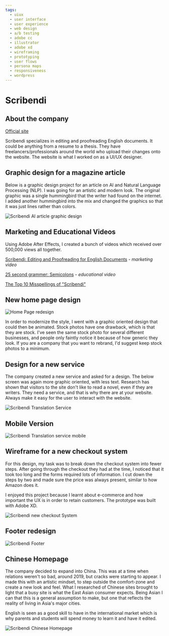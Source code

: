 ```yaml
---
tags:
  - uiux
  - user interface
  - user experience
  - web design
  - a/b testing
  - adobe cc
  - illustrator
  - adobe xd
  - wireframing
  - prototyping
  - user flows
  - persona maps
  - responsiveness
  - wordpress
---
```


# Scribendi

## About the company

[Official site](https://www.scribendi.com)

Scribendi specializes in editing and proofreading English documents. It could be anything from a resume to a thesis. They have freelancers/professionals around the world who upload their changes onto the website. The website is what I worked on as a UI/UX designer.

## Graphic design for a magazine article
Below is a graphic design project for an article on AI and Natural Language Processing (NLP). I was going for an artistic and modern look.  The original graphic was a single hummingbird that the writer had found on the internet.  I added another hummingbird into the mix and changed the graphics so that it was just lines rather than colors.

![Scribendi AI article graphic design](/work/uiux/scribendi/ai-article.jpg)

## Marketing and Educational Videos

Using Adobe After Effects, I created a bunch of videos which received over 500,000 views all together. 

[Scribendi: Editing and Proofreading for English Documents](https://www.youtube.com/watch?v=os7JezfFh8I) - *marketing video*

[25 second grammer: Semicolons](https://www.youtube.com/watch?v=AhDfTdAY1cU) - *educational video*

[The Top 10 Misspellings of "Scribendi"](https://www.youtube.com/watch?v=lj6KnVkdQqk) 

## New home page design

![Home Page redesign](/work/uiux/scribendi/banner-scribendi.jpg)

In order to modernize the style, I went with a graphic oriented design that could then be animated. Stock photos have one drawback, which is that they are stock. I've seen the same stock photo for several different businesses, and people only faintly notice it because of how generic they look. If you are a company that you want to rebrand, I'd suggest keep stock photos to a minimum.

## Design for a new service

The company created a new service and asked for a design. The below screen was again more graphic oriented, with less text. Research has shown that visitors to the site don't like to read a novel, even if they are writers. They need a service, and that is why there are at your website. Always make it easy for the user to interact with the website.

![Scribendi Translation Service](/work/uiux/scribendi/translation-page.png)

## Mobile Version

![Scribendi Translation service mobile](/work/uiux/scribendi/mobile-translation.png)

## Wireframe for a new checkout system
For this design, my task was to break down the checkout system into fewer steps.  After going through the checkout they had at the time, I noticed that it took too long and the forms required lots of information.  I cut down the steps by two and made sure the price was always present, similar to how Amazon does it. 

I enjoyed this project because I learnt about e-commerce and how important the UX is in order to retain customers. The prototype was built with Adobe XD. 

![Scribendi new checkout System](/work/uiux/scribendi/checkout.png)

## Footer redesign
![Scribendi Footer](/work/uiux/scribendi/footer.png)

## Chinese Homepage

The company decided to expand into China. This was at a time when relations weren't so bad, around 2019, but cracks were starting to appear. I made this with an artistic mindset, to step outside the comfort-zone and create a new look and feel. What I researched of Chinese sites brought to light that a busy site is what the East Asian consumer expects. Being Asian I can that this is a general assumption to make, but one that reflects the reality of living in Asia's major cities.

English is seen as a good skill to have in the international market which is why parents and students will spend money to learn it and have it edited.

![Scribendi Chinese Homepage](/work/uiux/scribendi/scribendi-china.png)